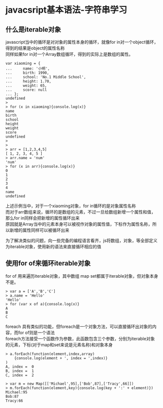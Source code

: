 # javacsript基本语法-字符串学习


## 什么是iterable对象
javascript当中的循环是对对象的属性本身的循环，就像for in对一个object循环，得到的结果是object的属性名称  
同样如果for in对一个Array数组循环，得到的实际上是数组的属性。

```
var xiaoming = {
...     name: '小明',
...     birth: 1990,
...     school: 'No.1 Middle School',
...     height: 1.70,
...     weight: 65,
...     score: null
... };
undefined
> 
> for (x in xiaoming){console.log(x)}
name
birth
school
height
weight
score
undefined
> 
> 
> arr = [1,2,3,4,5]
[ 1, 2, 3, 4, 5 ]
> arr.name = 'num'
'num'
> for (x in arr){console.log(x)}
0
1
2
3
4
name
undefined
```

上述示例当中，对于一个xiaoming对象，for in循环的是对象属性名称  
而对于arr数组来说，循环的是数组的元素，不过一旦给数组新增一个属性和值，那么for in同样会把新增的属性循环出来  
原因就是Array当中的元素本身可以被视作对象的属性值，下标作为属性名称，所以新增的属性同样可以被循环出来

为了解决类似的问题，向一些完备的编程语言看齐，js将数组，对象，等全部定义为iterable对象，使用新的语法来直接循环相应的值

## 使用for of来循环iterable对象

for of 用来遍历iterable对象，其中数组 map set都属于iterable对象，但对象本身不是。

```
> var a = ['A','B','C']
> a.name = 'Hello'
'Hello'
> for (var x of a){console.log(x)}
A
B
C
```

foreach 具有类似的功能，但foreach是一个对象方法，可以直接循环出对象的内容，而for of则是一个语法  
foreach方法接受一个函数作为参数，此函数包含三个参数，分别为iterable对象的元素，下标(对于map和set来说是元素名称)和对象本身

```
> a.forEach(function(element,index,array)
    {console.log(element + ', index = ',index)}
)
A, index =  0
B, index =  1
C, index =  2
```

```
> var m = new Map([['Michael',95],['Bob',87],['Tracy',66]])
> m.forEach(function(element,key){console.log(key + ':' + element)})
Michael:95
Bob:87
Tracy:66
```
